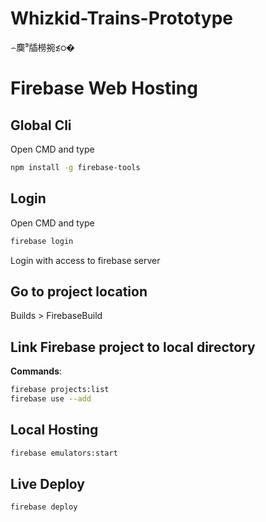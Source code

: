 ﻿# Whizkid-Trains-Prototype
⌢䴠⁹牐橯捥≴ഠ�

# Firebase Web Hosting
## Global Cli
Open CMD and type 
```bash
npm install -g firebase-tools
```

## Login
Open CMD and type 
```bash
firebase login
```
Login with access to firebase server

## Go to project location
Builds > FirebaseBuild 

## Link Firebase project to local directory
**Commands**:
```bash
firebase projects:list
firebase use --add
```

## Local Hosting
```bash
firebase emulators:start
```

## Live Deploy
```bash
firebase deploy
```
